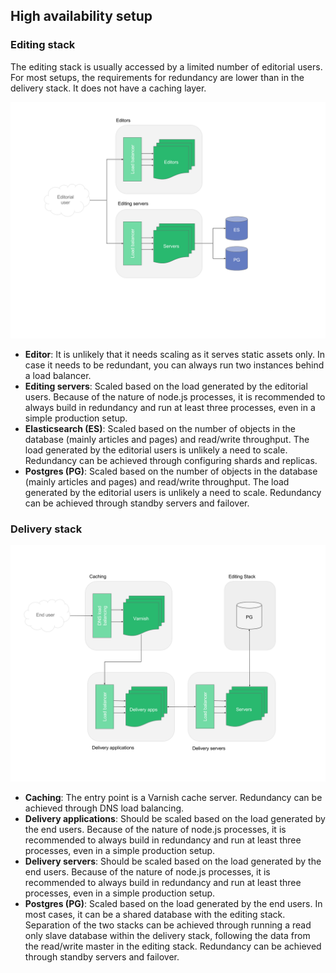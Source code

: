 ## High availability setup

### Editing stack
The editing stack is usually accessed by a limited number of editorial users. For most setups, the requirements for redundancy are lower than in the delivery stack. It does not have a caching layer. 

![API Link](./architecture-editing.png)

- **Editor**: It is unlikely that it needs scaling as it serves static assets only. In case it needs to be redundant, you can always run two instances behind a load balancer.
- **Editing servers**: Scaled based on the load generated by the editorial users. Because of the nature of node.js processes, it is recommended to always build in redundancy and run at least three processes, even in a simple production setup.
- **Elasticsearch (ES)**: Scaled based on the number of objects in the database (mainly articles and pages) and read/write throughput. The load generated by the editorial users is unlikely a need to scale. Redundancy can be achieved through configuring shards and replicas.
- **Postgres (PG)**: Scaled based on the number of objects in the database (mainly articles and pages) and read/write throughput. The load generated by the editorial users is unlikely a need to scale. Redundancy can be achieved through standby servers and failover.

### Delivery stack
![API Link](./architecture-delivery.png)

- **Caching**: The entry point is a Varnish cache server. Redundancy can be achieved through DNS load balancing.
- **Delivery applications**: Should be scaled based on the load generated by the end users. Because of the nature of node.js processes, it is recommended to always build in redundancy and run at least three processes, even in a simple production setup.
- **Delivery servers**: Should be scaled based on the load generated by the end users. Because of the nature of node.js processes, it is recommended to always build in redundancy and run at least three processes, even in a simple production setup.
- **Postgres (PG)**: Scaled based on the load generated by the end users. In most cases, it can be a shared database with the editing stack. Separation of the two stacks can be achieved through running a read only slave database within the delivery stack, following the data from the read/write master in the editing stack. Redundancy can be achieved through standby servers and failover.


